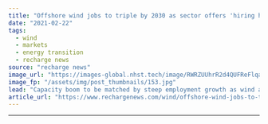```yaml
---
title: "Offshore wind jobs to triple by 2030 as sector offers 'hiring haven' for fading oil & gas -  Rystad"
date: "2021-02-22"
tags: 
  - wind
  - markets
  - energy transition
  - recharge news
source: "recharge news"
image_url: "https://images-global.nhst.tech/image/RWRZUUhrR2d4QUFReFlqaG9RUmNRc054aGlyNG5nVE1FL1BpZk1MQldsST0=/nhst/binary/51c791e446eed111d457967ed0d7015c"
image_fp: "/assets/img/post_thumbnails/153.jpg"
lead: "Capacity boom to be matched by steep employment growth as wind at sea offers opportunities for declining fossil workforce, says analyst"
article_url: "https://www.rechargenews.com/wind/offshore-wind-jobs-to-triple-by-2030-as-sector-offers-hiring-haven-for-fading-oil-gas-rystad/2-1-967285"
---
```


---
